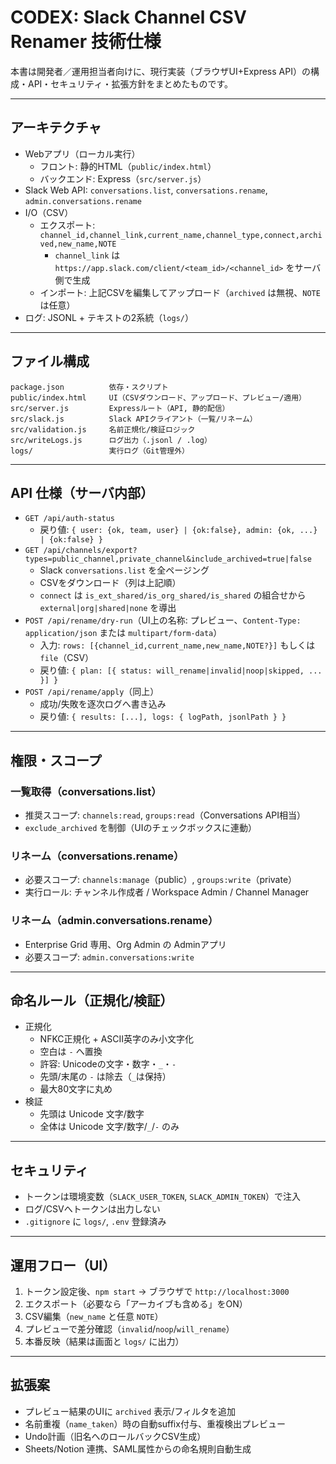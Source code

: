# CODEX: Slack Channel CSV Renamer 技術仕様

本書は開発者／運用担当者向けに、現行実装（ブラウザUI+Express API）の構成・API・セキュリティ・拡張方針をまとめたものです。

---

## アーキテクチャ

- Webアプリ（ローカル実行）
  - フロント: 静的HTML（`public/index.html`）
  - バックエンド: Express（`src/server.js`）
- Slack Web API: `conversations.list`, `conversations.rename`, `admin.conversations.rename`
- I/O（CSV）
  - エクスポート: `channel_id,channel_link,current_name,channel_type,connect,archived,new_name,NOTE`
    - `channel_link` は `https://app.slack.com/client/<team_id>/<channel_id>` をサーバ側で生成
  - インポート: 上記CSVを編集してアップロード（`archived` は無視、`NOTE` は任意）
- ログ: JSONL + テキストの2系統（`logs/`）

---

## ファイル構成

```
package.json          依存・スクリプト
public/index.html     UI（CSVダウンロード、アップロード、プレビュー/適用）
src/server.js         Expressルート（API, 静的配信）
src/slack.js          Slack APIクライアント（一覧/リネーム）
src/validation.js     名前正規化/検証ロジック
src/writeLogs.js      ログ出力（.jsonl / .log）
logs/                 実行ログ（Git管理外）
```

---

## API 仕様（サーバ内部）

- `GET /api/auth-status`
  - 戻り値: `{ user: {ok, team, user} | {ok:false}, admin: {ok, ...} | {ok:false} }`
- `GET /api/channels/export?types=public_channel,private_channel&include_archived=true|false`
  - Slack `conversations.list` を全ページング
  - CSVをダウンロード（列は上記順）
  - `connect` は `is_ext_shared/is_org_shared/is_shared` の組合せから `external|org|shared|none` を導出
- `POST /api/rename/dry-run`（UI上の名称: プレビュー、`Content-Type: application/json` または `multipart/form-data`）
  - 入力: `rows: [{channel_id,current_name,new_name,NOTE?}]` もしくは `file`（CSV）
  - 戻り値: `{ plan: [{ status: will_rename|invalid|noop|skipped, ... }] }`
- `POST /api/rename/apply`（同上）
  - 成功/失敗を逐次ログへ書き込み
  - 戻り値: `{ results: [...], logs: { logPath, jsonlPath } }`

---

## 権限・スコープ

### 一覧取得（conversations.list）

- 推奨スコープ: `channels:read`, `groups:read`（Conversations API相当）
- `exclude_archived` を制御（UIのチェックボックスに連動）

### リネーム（conversations.rename）

- 必要スコープ: `channels:manage`（public）, `groups:write`（private）
- 実行ロール: チャンネル作成者 / Workspace Admin / Channel Manager

### リネーム（admin.conversations.rename）

- Enterprise Grid 専用、Org Admin の Adminアプリ
- 必要スコープ: `admin.conversations:write`

---

## 命名ルール（正規化/検証）

- 正規化
  - NFKC正規化 + ASCII英字のみ小文字化
  - 空白は `-` へ置換
  - 許容: Unicodeの文字・数字・`_`・`-`
  - 先頭/末尾の `-` は除去（`_`は保持）
  - 最大80文字に丸め
- 検証
  - 先頭は Unicode 文字/数字
  - 全体は Unicode 文字/数字/`_`/`-` のみ

---

## セキュリティ

- トークンは環境変数（`SLACK_USER_TOKEN`, `SLACK_ADMIN_TOKEN`）で注入
- ログ/CSVへトークンは出力しない
- `.gitignore` に `logs/`, `.env` 登録済み

---

## 運用フロー（UI）

1. トークン設定後、`npm start` → ブラウザで `http://localhost:3000`
2. エクスポート（必要なら「アーカイブも含める」をON）
3. CSV編集（`new_name` と任意 `NOTE`）
4. プレビューで差分確認（`invalid`/`noop`/`will_rename`）
5. 本番反映（結果は画面と `logs/` に出力）

---

## 拡張案

- プレビュー結果のUIに `archived` 表示/フィルタを追加
- 名前重複（`name_taken`）時の自動suffix付与、重複検出プレビュー
- Undo計画（旧名へのロールバックCSV生成）
- Sheets/Notion 連携、SAML属性からの命名規則自動生成
